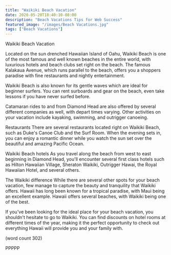 ```yaml
---
title: "Waikiki Beach Vacation"
date: 2020-05-20T18:40:10-08:00
description: "Beach Vacations Tips for Web Success"
featured_image: "/images/Beach Vacations.jpg"
tags: ["Beach Vacations"]
---
```


Waikiki Beach Vacation

Located on the sun drenched Hawaiian Island of Oahu,
Waikiki Beach is one of the most famous and well
known beaches in the entire world, with luxurious
hotels and beach clubs set right on the beach.  The
famous Kalakaua Avenue, which runs parallel to the
beach, offers you a shoppers paradise with fine
restaurants and nightly entertainment.

Waikiki Beach is also known for its gentle waves
which are ideal for beginner surfers.  You can rent
surboards and gear on the beach, even take lessons
if you have never surfed before.

Catamaran rides to and from Diamond Head are also
offered by several different companies as well,
with depart times varying.  Other activities on 
your vacation include kayaking, swimming, and 
outrigger canoeing.

Restaurants
There are several restaurants located right on 
Waikiki Beach, such as Duke's Canoe Club and the
Surf Room.  When the evening sets in, you can enjoy
a romantic dinner while you watch the sun set over
the beautiful and amazing Pacific Ocean.

Waikiki Beach hotels
As you travel along the beach from west to east
beginning in Diamond Head, you'll encounter several
first class hotels such as Hilton Hawaiian Village,
Sheraton Waikiki, Outrigger Hawai, the Royal 
Hawaiian Hotel, and several others.

The Waikiki difference
While there are several other spots for your beach
vacation, few manage to capture the beauty and
tranquility that Waikiki offers.  Hawaii has long
been known for a tropical paradise, with Maui being
an excellent example.  Hawaii offers several beaches,
with Waikiki being one of the best.

If you've been looking for the ideal place for your
beach vacation, you shouldn't hesitate to go to
Waikiki.  You can find discounts on hotel rooms
at different times of the year, making it the 
perfect opportunity to check out everything Hawaii
will provide you and your family with.

(word count 302)

PPPPP
